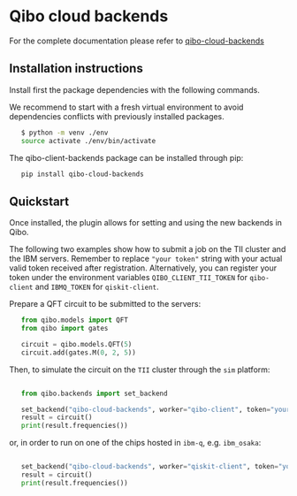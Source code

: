 # Qibo cloud backends

For the complete documentation please refer to [qibo-cloud-backends](https://qibo.science/qibo-cloud-backends/stable/)

## Installation instructions

Install first the package dependencies with the following commands.

We recommend to start with a fresh virtual environment to avoid dependencies
conflicts with previously installed packages.

```bash
   $ python -m venv ./env
   source activate ./env/bin/activate
```

The qibo-client-backends package can be installed through pip:

```bash
   pip install qibo-cloud-backends
```

## Quickstart

Once installed, the plugin allows for setting and using the new backends in Qibo.

The following two examples show how to submit a job on the TII cluster and the IBM servers. Remember to replace `"your token"` string with your actual valid token received after registration. Alternatively, you can register your token under the environment variables `QIBO_CLIENT_TII_TOKEN` for `qibo-client` and `IBMQ_TOKEN` for `qiskit-client`.

Prepare a QFT circuit to be submitted to the servers:

```python
   from qibo.models import QFT
   from qibo import gates

   circuit = qibo.models.QFT(5)
   circuit.add(gates.M(0, 2, 5))
```

Then, to simulate the circuit on the `TII` cluster through the `sim` platform:

```python

   from qibo.backends import set_backend

   set_backend("qibo-cloud-backends", worker="qibo-client", token="your_token", provider="TII", platform="sim")
   result = circuit()
   print(result.frequencies())
```

or, in order to run on one of the chips hosted in `ibm-q`, e.g. `ibm_osaka`:

```python

   set_backend("qibo-cloud-backends", worker="qiskit-client", token="your_token", provider="ibm-q", platform="ibm_osaka")
   result = circuit()
   print(result.frequencies())
```
